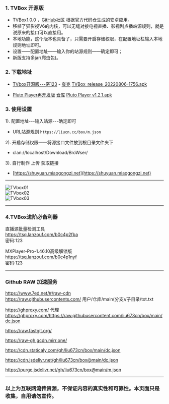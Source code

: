 ### 1. TVBox 开源版
- TVBox1.0.0 ，[GitHub社区](https://github.com/CatVodTVOfficial/TVBoxOSC) 根据官方代码仓生成的安卓应用。  
- 移植了猫影视V6的内核，可以无缝对接电视直播、影视剧点播站源规则，就是说原来的接口可以直接用。  
- 本地功能，这个版本也具备了，只需要开启存储权限，在配置地址栏输入本地规则地址即可。  
- 设置——配置地址——输入你的站源规则——确定即可；  
- 新版支持多jar(爬虫包)。
### 2. 下载地址
 - [TVbox开源版---密123](https://tsq.lanzouf.com/b0c4nr91c#123) - [夸克](https://pan.quark.cn/s/4990bab723a1)  [TVBox_release_20220806-1756.apk](https://liucn.lanzouv.com/ipnRI097meoh)

 - [Pluto Player再开发版](https://pan.quark.cn/s/d5d888f3e25d)  [仓库](https://github.com/pluto-player/updates)  [Pluto Player v1.2.1.apk](https://liucn.lanzouv.com/iqsfK097mesb)

### 3. 使用设置  
1). 配置地址---输入站源---确定即可  
- URL站源规则 `https://liucn.cc/box/m.json`  

2). 开启存储权限——将源接口文件放到根目录文件夹下  
- clan://localhost/Download/BroWser/  

3). 自行制作 上传 获取链接
- [https://shuyuan.miaogongzi.net](https://shuyuan.miaogongzi.net)   

------
![TVbox01](https://liu673cn.github.io/box/sub/img/box01.jpg) <br />
![TVbox02](https://liu673cn.github.io/box/sub/img/box02.jpg) <br />
![TVbox03](https://liu673cn.github.io/box/sub/img/box03.jpg) <br />

------
### 4.TVBox进阶必备利器
直播源批量检测工具  
https://tsq.lanzouf.com/b0c4p2fba  
密码:123  

MXPlayer-Pro-1.46.10高级解锁版  
https://tsq.lanzouf.com/b0c4p1nyf  
密码:123  

------
### Github RAW 加速服务
https://www.7ed.net/#/raw-cdn  
https://raw.githubusercontents.com/   用户/仓库/main(分支)/子目录/txt.txt

https://ghproxy.com/  代理  
https://ghproxy.com/https://raw.githubusercontent.com/liu673cn/box/main/dc.json

https://raw.fastgit.org/

https://raw-gh.gcdn.mirr.one/

https://cdn.staticaly.com/gh/liu673cn/box/main/dc.json  

https://cdn.jsdelivr.net/gh/liu673cn/box@main/dc.json

https://purge.jsdelivr.net/gh/liu673cn/box@main/m.json

------
### 以上为互联网流传资源，不保证内容的真实性和可靠性。本页面只是收集，自用请勿宣传。

